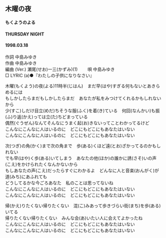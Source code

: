 ## 木曜の夜
#### もくようのよる
#### THURSDAY NIGHT
#### 1998.03.18


作詞     中島みゆき　　　　　   
作曲      中島みゆき  　　　   
編曲 (Ver.) 瀬尾(せお)一三(かずみ)(1)　　
唄     中島みゆき    
□ LYRIC (a)●『わたしの子供になりなさい』   
   
木曜(もくよう)の夜(よる)11時半(じはん)　まだ早(はや)すぎる何もないとあきらめるには   
もしかしたらまだもしかしたらまだ　あなたが私をみつけてくれるかもしれないから   
少(すこ)しだけ目立(めだ)ちそうな服(ふく)を着(き)ている　何回(なんかい)も振(ふ)り返(かえ)っては立(た)ちどまっている   
偶然(ぐうぜん)なんてそんなにうまく起(お)きないってことわかってるけど   
こんなにこんなに人はいるのに　どこにもどこにもあなたはいない   
こんなにこんなに人はいるのに　どこにもどこにもあなたはいない   
   
次(つぎ)の角(かく)まで次の角まで　歩(ある)くほど遠(とお)ざかってるのかもしれない   
でも早(はや)く歩(ある)いてしまう　あなたの他(ほか)の誰かに誘(さそ)いの声(こえ)をかけられたくなんかないから   
もしあなたの声(こえ)だったらすぐにわかるよ　どんなに人と音楽(おんがく)が道(みち)にあふれても   
どうしてるかな今ごろあなた　私のことは思ってないね   
こんなにこんなに人はいるのに　どこにもどこにもあなたはいない   
こんなにこんなに人はいるのに　どこにもどこにもあなたはいない   
   
帰(かえ)りたくない帰りたくない　混(こ)みあって歩きづらい街(まち)を歩(ある)いてる   
帰りたくない帰りたくない　みんな会(あ)いたい人に会えてよかったね   
こんなにこんなに人はいるのに　どこにもどこにもあなたはいない   
こんなにこんなに人はいるのに　どこにもどこにもあなたはいない   